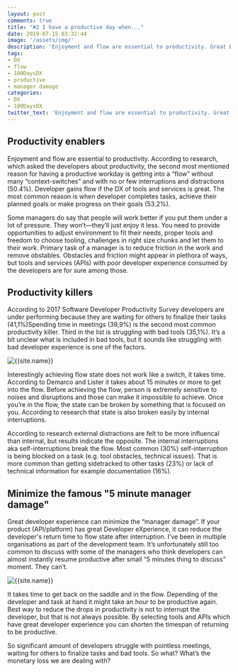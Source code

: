 ```yaml
---
layout: post
comments: true
title: "#2 I have a productive day when..."
date: 2019-07-15 03:32:44
image: '/assets/img/'
description: 'Enjoyment and flow are essential to productivity. Great DX acts as enabler.'
tags:
- DX 
- flow 
- 100DaysDX
- productive
- manager damage
categories:
- DX
- 100DaysDX
twitter_text: 'Enjoyment and flow are essential to productivity. Great DX acts as enabler.'
---
```



## Productivity enablers

Enjoyment and flow are essential to productivity. According to research, which asked the developers about productivity, the second most mentioned reason for having a productive workday is getting into a “flow” without many “context-switches” and with no or few interruptions and distractions (50.4%). Developer gains flow if the DX of tools and services is great. The most common reason is when developer completes tasks, achieve their planned goals or make progress on their goals (53.2%). 

Some managers do say that people will work better if you put them under a lot of pressure. They won’t—they’ll just enjoy it less. You need to provide opportunities to adjust environment to fit their needs, proper tools and freedom to choose tooling, challenges in right size chunks and let them to their work. Primary task of a manager is to reduce friction in the work and remove obstables. Obstacles and friction might appear in plethora of ways, but tools and services (APIs) with poor developer experience consumed by the developers are for sure among those. 

## Productivity killers

According to 2017 Software Developer Productivity Survey developers are under performing because they are waiting for others to finalize their tasks (41,1%)Spending time in meetings (39,9%) is the second most common productivity killer. Third in the list is struggling with bad tools (35,1%). It’s a bit unclear what is included in bad tools, but it sounds like struggling with bad developer experience is one of the factors. 

<img itemprop="image" src="{{site.baseurl}}/assets/img/day2/table.png" alt="{{site.name}}">

Interestingly achieving flow state does not work like a switch, it takes time. According to Demarco and Lister it takes about 15 minutes or more to get into the flow. Before achieving the flow, person is extremely sensitive to noises and disruptions and those can make it impossible to achieve. Once you’re in the flow, the state can be broken by something that is focused on you. According to research that state is also broken easily by internal interruptions.

According to research external distractions are felt to be more influencal than internal, but results indicate the opposite.  The internal interruptions aka self-interruptions break the flow. Most common (30%) self-interruption is being blocked on a task (e.g. tool obstacles, technical issues). That is more common than getting sidetracked to other tasks (23%) or lack of technical information for example documentation (16%). 

## Minimize the famous "5 minute manager damage"

Great developer experience can minimize the “manager damage”. If your product (API/platform) has great Developer eXperience, it can reduce the developer's return time to flow state after interruption. I’ve been in multiple organisations as part of the development team. It’s unfortunately still too common to discuss with some of the managers who think developers can almost instantly resume productive after small “5 minutes thing to discuss” moment. They can’t.

<img itemprop="image" src="{{site.baseurl}}/assets/img/day2/5-minutes.png" alt="{{site.name}}">


It takes time to get back on the saddle and in the flow. Depending of the developer and task at hand it might take an hour to be productive again. Best way to reduce the drops in productivity is not to interrupt the developer, but that is not always possible. By selecting tools and APIs which have great developer experience you can shorten the timespan of returning to be productive. 

So significant amount of developers struggle with pointless meetings, waiting for others to finalize tasks and bad tools. So what? What’s the monetary loss we are dealing with? 
